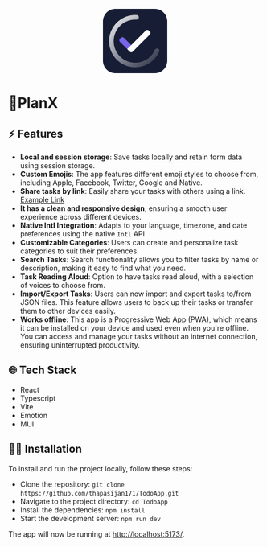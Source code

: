 <!-- prettier-ignore -->
<p align="center">
<img src="public/logo512.png" width="128px" />
<h1>📝PlanX</h1>
</p>


<p align="center">

<!-- <img src="public/demo-1.png" width="400px" /> -->
</p>

## ⚡ Features

- **Local and session storage**: Save tasks locally and retain form data using session storage.
- **Custom Emojis**: The app features different emoji styles to choose from, including Apple, Facebook, Twitter, Google and Native.
- **Share tasks by link**: Easily share your tasks with others using a link. [Example Link](https://planx.vercel.app/)<br/>
- **It has a clean and responsive design**, ensuring a smooth user experience across different devices.
- **Native Intl Integration**: Adapts to your language, timezone, and date preferences using the native `Intl` API
- **Customizable Categories**: Users can create and personalize task categories to suit their preferences.
- **Search Tasks**: Search functionality allows you to filter tasks by name or description, making it easy to find what you need.
- **Task Reading Aloud**: Option to have tasks read aloud, with a selection of voices to choose from. <br/>
- **Import/Export Tasks**: Users can now import and export tasks to/from JSON files. This feature allows users to back up their tasks or transfer them to other devices easily.
- **Works offline**: This app is a Progressive Web App (PWA), which means it can be installed on your device and used even when you're offline. You can access and manage your tasks without an internet connection, ensuring uninterrupted productivity.

<!-- ## 📷 Screenshots 

<img src="public/m-1.png" width="350px" />

<br><hr><hr><br>

<img src="public/m-2.png" width="350px" />

<br><hr><hr><br>

<img src="public/m-3.png" width="350px" />

<br><hr><hr><br>

<img src="public/m-4.png" width="350px" />

<br><hr><hr><br>

<img src="public/m-5.png" width="350px" />

<br><hr><hr><br>

<img src="public/m-6.png" width="350px" />

<br><hr><hr><br>

<img src="public/demo-3.png" width="650px" />

<br><hr><hr><br> -->


## 🌐 Tech Stack

- React
- Typescript
- Vite
- Emotion
- MUI

## 👨‍💻 Installation

To install and run the project locally, follow these steps:

- Clone the repository: `git clone https://github.com/thapasijan171/TodoApp.git`
- Navigate to the project directory: `cd TodoApp`
- Install the dependencies: `npm install`
- Start the development server: `npm run dev`

The app will now be running at [http://localhost:5173/](http://localhost:5173/).
